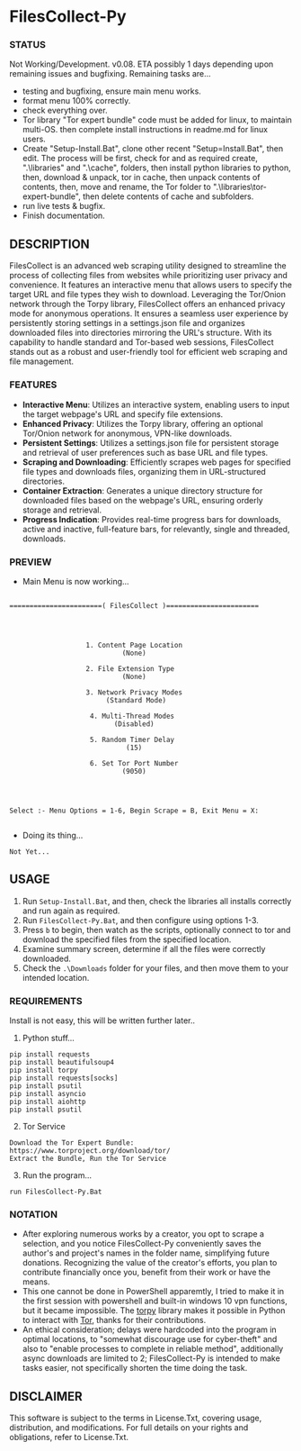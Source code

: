 # FilesCollect-Py

### STATUS
Not Working/Development. v0.08. ETA possibly 1 days depending upon remaining issues and bugfixing. Remaining tasks are...
- testing and bugfixing, ensure main menu works.
- format menu 100% correctly. 
- check everything over.
- Tor library "Tor expert bundle" code must be added for linux, to maintain multi-OS. then complete install instructions in readme.md for linux users.
- Create "Setup-Install.Bat", clone other recent "Setup=Install.Bat", then edit. The process will be first, check for and as required create, ".\libraries" and ".\cache", folders, then install python libraries to python, then, download & unpack, tor in cache, then unpack contents of contents, then, move and rename, the Tor folder to ".\libraries\tor-expert-bundle", then delete contents of cache and subfolders.
- run live tests & bugfix.
- Finish documentation.

## DESCRIPTION
FilesCollect is an advanced web scraping utility designed to streamline the process of collecting files from websites while prioritizing user privacy and convenience. It features an interactive menu that allows users to specify the target URL and file types they wish to download. Leveraging the Tor/Onion network through the Torpy library, FilesCollect offers an enhanced privacy mode for anonymous operations. It ensures a seamless user experience by persistently storing settings in a settings.json file and organizes downloaded files into directories mirroring the URL's structure. With its capability to handle standard and Tor-based web sessions, FilesCollect stands out as a robust and user-friendly tool for efficient web scraping and file management. 

### FEATURES
- **Interactive Menu**: Utilizes an interactive system, enabling users to input the target webpage's URL and specify file extensions.
- **Enhanced Privacy**: Utilizes the Torpy library, offering an optional Tor/Onion network for anonymous, VPN-like downloads.
- **Persistent Settings**: Utilizes a settings.json file for persistent storage and retrieval of user preferences such as base URL and file types.
- **Scraping and Downloading**: Efficiently scrapes web pages for specified file types and downloads files, organizing them in URL-structured directories.
- **Container Extraction**: Generates a unique directory structure for downloaded files based on the webpage's URL, ensuring orderly storage and retrieval.
- **Progress Indication**: Provides real-time progress bars for downloads, active and inactive, full-feature bars, for relevantly, single and threaded, downloads.

### PREVIEW
- Main Menu is now working...
```

=======================( FilesCollect )=======================




                   1. Content Page Location
                            (None)

                   2. File Extension Type
                            (None)

                   3. Network Privacy Modes
                        (Standard Mode)

                    4. Multi-Thread Modes
                          (Disabled)

                    5. Random Timer Delay
                             (15)

                    6. Set Tor Port Number
                            (9050)




Select :- Menu Options = 1-6, Begin Scrape = B, Exit Menu = X:


```
- Doing its thing...
```
Not Yet...
```



## USAGE
1. Run `Setup-Install.Bat`, and then, check the libraries all installs correctly and run again as required.
2. Run `FilesCollect-Py.Bat`, and then configure using options 1-3.
3. Press `b` to begin, then watch as the scripts, optionally connect to tor and download the specified files from the specified location.
4. Examine summary screen, determine if all the files were correctly downloaded.
5. Check the `.\Downloads` folder for your files, and then move them to your intended location.    

### REQUIREMENTS
Install is not easy, this will be written further later..
1. Python stuff...
```
pip install requests
pip install beautifulsoup4
pip install torpy
pip install requests[socks]
pip install psutil
pip install asyncio
pip install aiohttp
pip install psutil
```
2. Tor Service
```
Download the Tor Expert Bundle: https://www.torproject.org/download/tor/
Extract the Bundle, Run the Tor Service
```
3. Run the program...
```
run FilesCollect-Py.Bat
```


### NOTATION
- After exploring numerous works by a creator, you opt to scrape a selection, and you notice FilesCollect-Py conveniently saves the author's and project's names in the folder name, simplifying future donations. Recognizing the value of the creator's efforts, you plan to contribute financially once you, benefit from their work or have the means.
- This one cannot be done in PowerShell apparemtly, I tried to make it in the first session with powershell and built-in windows 10 vpn functions, but it became impossible. The [torpy](https://pypi.org/project/torpy/) library makes it possible in Python to interact with [Tor](https://2019.www.torproject.org/about/overview.html), thanks for their contributions.
- An ethical consideration; delays were hardcoded into the program in optimal locations, to "somewhat discourage use for cyber-theft" and also to "enable processes to complete in reliable method", additionally async downloads are limited to 2; FilesCollect-Py is intended to make tasks easier, not specifically shorten the time doing the task. 


## DISCLAIMER
This software is subject to the terms in License.Txt, covering usage, distribution, and modifications. For full details on your rights and obligations, refer to License.Txt.
